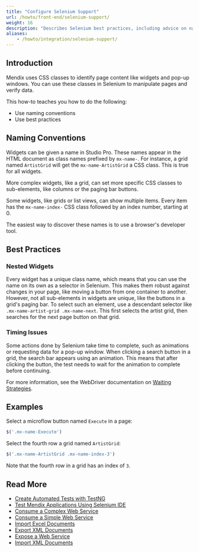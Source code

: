```yaml
---
title: "Configure Selenium Support"
url: /howto/front-end/selenium-support/
weight: 16
description: "Describes Selenium best practices, including advice on naming conventions."
aliases:
    - /howto/integration/selenium-support/
---
```


## Introduction

Mendix uses CSS classes to identify page content like widgets and pop-up windows. You can use these classes in Selenium to manipulate pages and verify data.

This how-to teaches you how to do the following:

* Use naming conventions
* Use best practices 

## Naming Conventions

Widgets can be given a name in Studio Pro. These names appear in the HTML document as class names prefixed by `mx-name-`. For instance, a grid named `ArtistGrid` will get the `mx-name-ArtistGrid` a CSS class. This is true for all widgets.

More complex widgets, like a grid, can set more specific CSS classes to sub-elements, like columns or the paging bar buttons.

Some widgets, like grids or list views, can show multiple items. Every item has the `mx-name-index-` CSS class followed by an index number, starting at 0.

The easiest way to discover these names is to use a browser's developer tool.

## Best Practices

### Nested Widgets

Every widget has a unique class name, which means that you can use the name on its own as a selector in Selenium. This makes them robust against changes in your page, like moving a button from one container to another. However, not all sub-elements in widgets are unique, like the buttons in a grid's paging bar. To select such an element, use a descendant selector like `.mx-name-artist-grid .mx-name-next`. This first selects the artist grid, then searches for the next page button on that grid.

### Timing Issues

Some actions done by Selenium take time to complete, such as animations or requesting data for a pop-up window. When clicking a search button in a grid, the search bar appears using an animation. This means that after clicking the button, the test needs to wait for the animation to complete before continuing.

For more information, see the WebDriver documentation on [Waiting Strategies](https://www.selenium.dev/documentation/webdriver/waits/).

## Examples

Select a microflow button named `Execute` in a page:

```javascript
$('.mx-name-Execute')

```

Select the fourth row a grid named `ArtistGrid`:

```javascript
$('.mx-name-ArtistGrid .mx-name-index-3')

```

Note that the fourth row in a grid has an index of `3`.

## Read More

* [Create Automated Tests with TestNG](/howto/testing/create-automated-tests-with-testng/)
* [Test Mendix Applications Using Selenium IDE](/howto/testing/testing-mendix-applications-using-selenium-ide/)
* [Consume a Complex Web Service](/howto/integration/consume-a-complex-web-service/)
* [Consume a Simple Web Service](/howto/integration/consume-a-simple-web-service/)
* [Import Excel Documents](/howto/integration/importing-excel-documents/)
* [Export XML Documents](/howto/integration/export-xml-documents/)
* [Expose a Web Service](/howto/integration/expose-a-web-service/)
* [Import XML Documents](/howto/integration/importing-xml-documents/)
